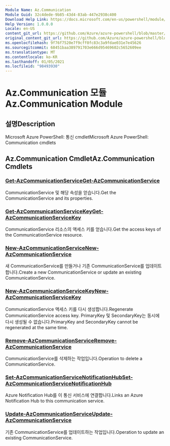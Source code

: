 ```yaml
---
Module Name: Az.Communication
Module Guid: 32c4dede-9b85-43d4-83ab-447e2938c400
Download Help Link: https://docs.microsoft.com/en-us/powershell/module/az.communication
Help Version: 1.0.0.0
Locale: en-US
content_git_url: https://github.com/Azure/azure-powershell/blob/master/src/Communication/help/Az.Communication.md
original_content_git_url: https://github.com/Azure/azure-powershell/blob/master/src/Communication/help/Az.Communication.md
ms.openlocfilehash: 9f76f7520e7f9cff0fc83c3a9fdae031e7e45626
ms.sourcegitcommit: 68451baa389791703e666d95469602c5652609ee
ms.translationtype: MT
ms.contentlocale: ko-KR
ms.lasthandoff: 01/05/2021
ms.locfileid: "98493930"
---
```

# <span data-ttu-id="90ec6-101">Az.Communication 모듈</span><span class="sxs-lookup"><span data-stu-id="90ec6-101">Az.Communication Module</span></span>
## <span data-ttu-id="90ec6-102">설명</span><span class="sxs-lookup"><span data-stu-id="90ec6-102">Description</span></span>
<span data-ttu-id="90ec6-103">Microsoft Azure PowerShell: 통신 cmdlet</span><span class="sxs-lookup"><span data-stu-id="90ec6-103">Microsoft Azure PowerShell: Communication cmdlets</span></span>

## <span data-ttu-id="90ec6-104">Az.Communication Cmdlet</span><span class="sxs-lookup"><span data-stu-id="90ec6-104">Az.Communication Cmdlets</span></span>
### [<span data-ttu-id="90ec6-105">Get-AzCommunicationService</span><span class="sxs-lookup"><span data-stu-id="90ec6-105">Get-AzCommunicationService</span></span>](Get-AzCommunicationService.md)
<span data-ttu-id="90ec6-106">CommunicationService 및 해당 속성을 얻습니다.</span><span class="sxs-lookup"><span data-stu-id="90ec6-106">Get the CommunicationService and its properties.</span></span>

### [<span data-ttu-id="90ec6-107">Get-AzCommunicationServiceKey</span><span class="sxs-lookup"><span data-stu-id="90ec6-107">Get-AzCommunicationServiceKey</span></span>](Get-AzCommunicationServiceKey.md)
<span data-ttu-id="90ec6-108">CommunicationService 리소스의 액세스 키를 얻습니다.</span><span class="sxs-lookup"><span data-stu-id="90ec6-108">Get the access keys of the CommunicationService resource.</span></span>

### [<span data-ttu-id="90ec6-109">New-AzCommunicationService</span><span class="sxs-lookup"><span data-stu-id="90ec6-109">New-AzCommunicationService</span></span>](New-AzCommunicationService.md)
<span data-ttu-id="90ec6-110">새 CommunicationService를 만들거나 기존 CommunicationService를 업데이트합니다.</span><span class="sxs-lookup"><span data-stu-id="90ec6-110">Create a new CommunicationService or update an existing CommunicationService.</span></span>

### [<span data-ttu-id="90ec6-111">New-AzCommunicationServiceKey</span><span class="sxs-lookup"><span data-stu-id="90ec6-111">New-AzCommunicationServiceKey</span></span>](New-AzCommunicationServiceKey.md)
<span data-ttu-id="90ec6-112">CommunicationService 액세스 키를 다시 생성합니다.</span><span class="sxs-lookup"><span data-stu-id="90ec6-112">Regenerate CommunicationService access key.</span></span>
<span data-ttu-id="90ec6-113">PrimaryKey 및 SecondaryKey는 동시에 다시 생성될 수 없습니다.</span><span class="sxs-lookup"><span data-stu-id="90ec6-113">PrimaryKey and SecondaryKey cannot be regenerated at the same time.</span></span>

### [<span data-ttu-id="90ec6-114">Remove-AzCommunicationService</span><span class="sxs-lookup"><span data-stu-id="90ec6-114">Remove-AzCommunicationService</span></span>](Remove-AzCommunicationService.md)
<span data-ttu-id="90ec6-115">CommunicationService를 삭제하는 작업입니다.</span><span class="sxs-lookup"><span data-stu-id="90ec6-115">Operation to delete a CommunicationService.</span></span>

### [<span data-ttu-id="90ec6-116">Set-AzCommunicationServiceNotificationHub</span><span class="sxs-lookup"><span data-stu-id="90ec6-116">Set-AzCommunicationServiceNotificationHub</span></span>](Set-AzCommunicationServiceNotificationHub.md)
<span data-ttu-id="90ec6-117">Azure Notification Hub를 이 통신 서비스에 연결합니다.</span><span class="sxs-lookup"><span data-stu-id="90ec6-117">Links an Azure Notification Hub to this communication service.</span></span>

### [<span data-ttu-id="90ec6-118">Update-AzCommunicationService</span><span class="sxs-lookup"><span data-stu-id="90ec6-118">Update-AzCommunicationService</span></span>](Update-AzCommunicationService.md)
<span data-ttu-id="90ec6-119">기존 CommunicationService를 업데이트하는 작업입니다.</span><span class="sxs-lookup"><span data-stu-id="90ec6-119">Operation to update an existing CommunicationService.</span></span>


